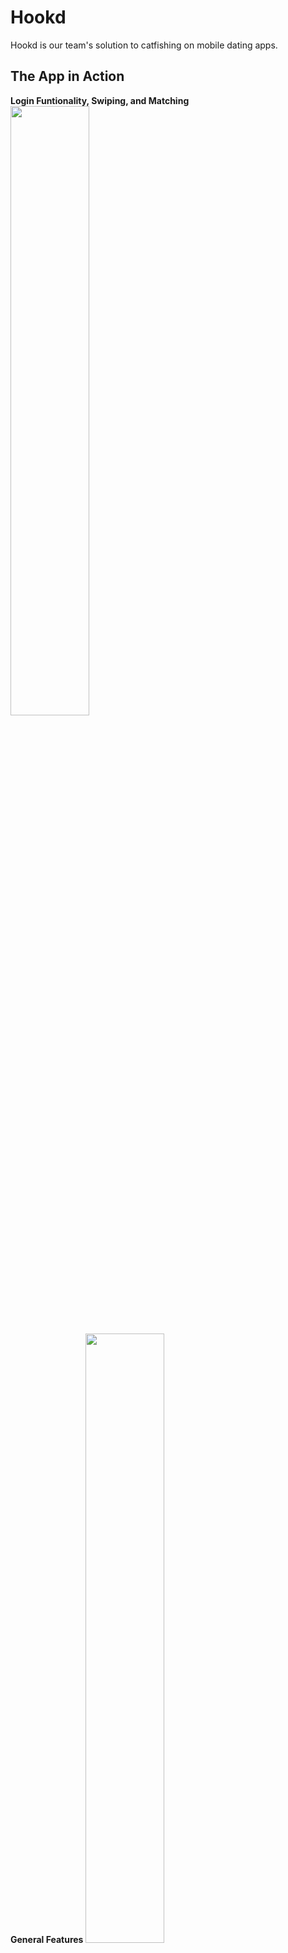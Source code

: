 # Hookd

Hookd is our team's solution to catfishing on mobile dating apps.

## The App in Action

<strong> Login Funtionality, Swiping, and Matching </strong>
<img width="50%" height="50%" src="https://i.imgur.com/Xam0LgV.gif">

<strong> General Features </strong>
<img  width="50%" height="50%" src="https://i.imgur.com/3NaDzDJ.gif">

<strong>Face Verification Working</strong>
<img  width="50%" height="50%" src="https://i.imgur.com/ypUJmFV.gif">

<strong>Facial Comparison True</strong>
<img  width="50%" height="50%" src="https://i.imgur.com/juscV67.gif">

## How to Run the Application

To run the application you must first install the node modules in both the React-Native folder and the Server-Heroku folder.

You will need to setup environment variables and API keys if you'd like to start your own server, if not you can set the following as an environment variable NODE_ENV=production

To start the front end application you must use command:

```bash
expo start
```

To start the backend you must use command:

```bash
npm run start:server
```

or you can simply visit the [Expo GO page](https://expo.dev/@violetleon93/hookd)

## Tech Stack

<strong>These are the technologies that we used: </strong>

- React Native
- Expo
- Postgres w/ Sequelize
- Node
- Express
- Babel
- Axios
- Redux
- JWT
- Microsoft Face API
- Cloudinary API

## Meet the Team

<img src="https://i.imgur.com/7NtVbWA.png">
